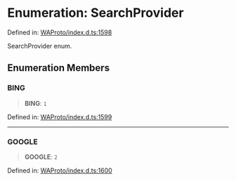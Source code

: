 # Enumeration: SearchProvider

Defined in: [WAProto/index.d.ts:1598](https://github.com/Riders004/Tv/blob/3d6aaf6f3efb499dc9d0ca82bb24083bb45a8478/WAProto/index.d.ts#L1598)

SearchProvider enum.

## Enumeration Members

### BING

> **BING**: `1`

Defined in: [WAProto/index.d.ts:1599](https://github.com/Riders004/Tv/blob/3d6aaf6f3efb499dc9d0ca82bb24083bb45a8478/WAProto/index.d.ts#L1599)

***

### GOOGLE

> **GOOGLE**: `2`

Defined in: [WAProto/index.d.ts:1600](https://github.com/Riders004/Tv/blob/3d6aaf6f3efb499dc9d0ca82bb24083bb45a8478/WAProto/index.d.ts#L1600)
